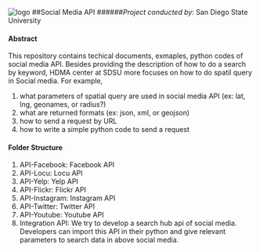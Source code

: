 ![logo](http://humandynamics.sdsu.edu/images/HDMA_Logo.png)
##Social Media API
######*Project conducted by*: San Diego State University

#### Abstract
This repository contains techical documents, exmaples, python codes of social media API. Besides providing the description of how to do a search by keyword, HDMA center at SDSU more focuses on how to do spatil query in Social media. For example, 
1) what parameters of spatial query are used in social media API (ex: lat, lng, geonames, or radius?) 
2) what are returned formats (ex: json, xml, or geojson)
3) how to send a request by URL
4) how to write a simple python code to send a request


#### Folder Structure
1) API-Facebook: Facebook API
2) API-Locu: Locu API
3) API-Yelp: Yelp API
4) API-Flickr: Flickr API
5) API-Instagram: Instagram API
6) API-Twitter: Twitter API
7) API-Youtube: Youtube API
8) Integration API: We try to develop a search hub api of social media. Developers can import this API in their python and give relevant parameters to search data in above social media. 
 
